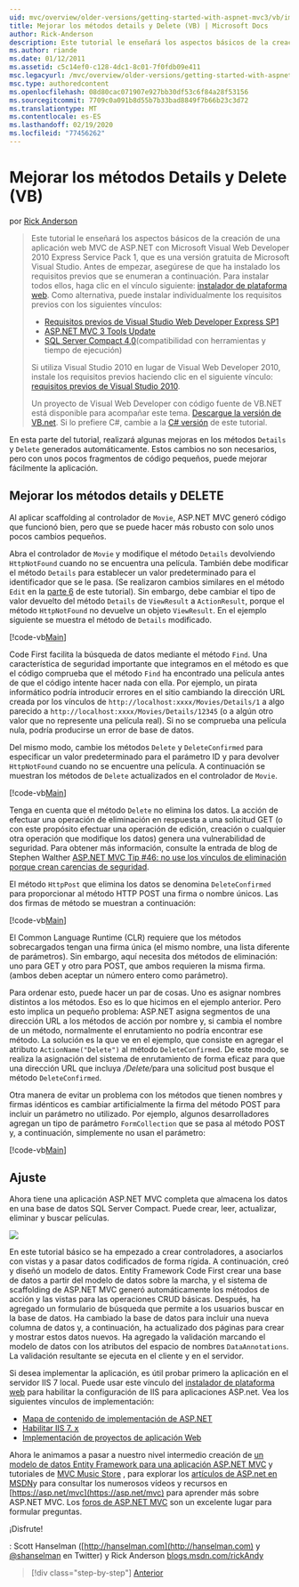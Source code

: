 ```yaml
---
uid: mvc/overview/older-versions/getting-started-with-aspnet-mvc3/vb/improving-the-details-and-delete-methods
title: Mejorar los métodos details y Delete (VB) | Microsoft Docs
author: Rick-Anderson
description: Este tutorial le enseñará los aspectos básicos de la creación de una aplicación web MVC de ASP.NET con Microsoft Visual Web Developer 2010 Express Service Pack 1, que es...
ms.author: riande
ms.date: 01/12/2011
ms.assetid: c5c14ef0-c128-4dc1-8c01-7f0fdb09e411
msc.legacyurl: /mvc/overview/older-versions/getting-started-with-aspnet-mvc3/vb/improving-the-details-and-delete-methods
msc.type: authoredcontent
ms.openlocfilehash: 08d80cac071907e927bb30df53c6f84a28f53156
ms.sourcegitcommit: 7709c0a091b8d55b7b33bad8849f7b66b23c3d72
ms.translationtype: MT
ms.contentlocale: es-ES
ms.lasthandoff: 02/19/2020
ms.locfileid: "77456262"
---
```

# <a name="improving-the-details-and-delete-methods-vb"></a>Mejorar los métodos Details y Delete (VB)

por [Rick Anderson](https://twitter.com/RickAndMSFT)

> Este tutorial le enseñará los aspectos básicos de la creación de una aplicación web MVC de ASP.NET con Microsoft Visual Web Developer 2010 Express Service Pack 1, que es una versión gratuita de Microsoft Visual Studio. Antes de empezar, asegúrese de que ha instalado los requisitos previos que se enumeran a continuación. Para instalar todos ellos, haga clic en el vínculo siguiente: [instalador de plataforma web](https://www.microsoft.com/web/gallery/install.aspx?appid=VWD2010SP1Pack). Como alternativa, puede instalar individualmente los requisitos previos con los siguientes vínculos:
> 
> - [Requisitos previos de Visual Studio Web Developer Express SP1](https://www.microsoft.com/web/gallery/install.aspx?appid=VWD2010SP1Pack)
> - [ASP.NET MVC 3 Tools Update](https://www.microsoft.com/web/gallery/install.aspx?appsxml=&amp;appid=MVC3)
> - [SQL Server Compact 4,0](https://www.microsoft.com/web/gallery/install.aspx?appid=SQLCE;SQLCEVSTools_4_0)(compatibilidad con herramientas y tiempo de ejecución)
> 
> Si utiliza Visual Studio 2010 en lugar de Visual Web Developer 2010, instale los requisitos previos haciendo clic en el siguiente vínculo: [requisitos previos de Visual Studio 2010](https://www.microsoft.com/web/gallery/install.aspx?appsxml=&amp;appid=VS2010SP1Pack).
> 
> Un proyecto de Visual Web Developer con código fuente de VB.NET está disponible para acompañar este tema. [Descargue la versión de VB.net](https://code.msdn.microsoft.com/Introduction-to-MVC-3-10d1b098). Si lo prefiere C#, cambie a la [ C# versión](../cs/improving-the-details-and-delete-methods.md) de este tutorial.

En esta parte del tutorial, realizará algunas mejoras en los métodos `Details` y `Delete` generados automáticamente. Estos cambios no son necesarios, pero con unos pocos fragmentos de código pequeños, puede mejorar fácilmente la aplicación.

## <a name="improving-the-details-and-delete-methods"></a>Mejorar los métodos details y DELETE

Al aplicar scaffolding al controlador de `Movie`, ASP.NET MVC generó código que funcionó bien, pero que se puede hacer más robusto con solo unos pocos cambios pequeños.

Abra el controlador de `Movie` y modifique el método `Details` devolviendo `HttpNotFound` cuando no se encuentra una película. También debe modificar el método `Details` para establecer un valor predeterminado para el identificador que se le pasa. (Se realizaron cambios similares en el método `Edit` en la [parte 6](examining-the-edit-methods-and-edit-view.md) de este tutorial). Sin embargo, debe cambiar el tipo de valor devuelto del método `Details` de `ViewResult` a `ActionResult`, porque el método `HttpNotFound` no devuelve un objeto `ViewResult`. En el ejemplo siguiente se muestra el método de `Details` modificado.

[!code-vb[Main](improving-the-details-and-delete-methods/samples/sample1.vb)]

Code First facilita la búsqueda de datos mediante el método `Find`. Una característica de seguridad importante que integramos en el método es que el código comprueba que el método `Find` ha encontrado una película antes de que el código intente hacer nada con ella. Por ejemplo, un pirata informático podría introducir errores en el sitio cambiando la dirección URL creada por los vínculos de `http://localhost:xxxx/Movies/Details/1` a algo parecido a `http://localhost:xxxx/Movies/Details/12345` (o a algún otro valor que no represente una película real). Si no se comprueba una película nula, podría producirse un error de base de datos.

Del mismo modo, cambie los métodos `Delete` y `DeleteConfirmed` para especificar un valor predeterminado para el parámetro ID y para devolver `HttpNotFound` cuando no se encuentre una película. A continuación se muestran los métodos de `Delete` actualizados en el controlador de `Movie`.

[!code-vb[Main](improving-the-details-and-delete-methods/samples/sample2.vb)]

Tenga en cuenta que el método `Delete` no elimina los datos. La acción de efectuar una operación de eliminación en respuesta a una solicitud GET (o con este propósito efectuar una operación de edición, creación o cualquier otra operación que modifique los datos) genera una vulnerabilidad de seguridad. Para obtener más información, consulte la entrada de blog de Stephen Walther [ASP.NET MVC Tip #46: no use los vínculos de eliminación porque crean carencias de seguridad](http://stephenwalther.com/blog/archive/2009/01/21/asp.net-mvc-tip-46-ndash-donrsquot-use-delete-links-because.aspx).

El método `HttpPost` que elimina los datos se denomina `DeleteConfirmed` para proporcionar al método HTTP POST una firma o nombre únicos. Las dos firmas de método se muestran a continuación:

[!code-vb[Main](improving-the-details-and-delete-methods/samples/sample3.vb)]

El Common Language Runtime (CLR) requiere que los métodos sobrecargados tengan una firma única (el mismo nombre, una lista diferente de parámetros). Sin embargo, aquí necesita dos métodos de eliminación: uno para GET y otro para POST, que ambos requieren la misma firma. (ambos deben aceptar un número entero como parámetro).

Para ordenar esto, puede hacer un par de cosas. Uno es asignar nombres distintos a los métodos. Eso es lo que hicimos en el ejemplo anterior. Pero esto implica un pequeño problema: ASP.NET asigna segmentos de una dirección URL a los métodos de acción por nombre y, si cambia el nombre de un método, normalmente el enrutamiento no podría encontrar ese método. La solución es la que ve en el ejemplo, que consiste en agregar el atributo `ActionName("Delete")` al método `DeleteConfirmed`. De este modo, se realiza la asignación del sistema de enrutamiento de forma eficaz para que una dirección URL que incluya <em>/Delete/</em>para una solicitud post busque el método `DeleteConfirmed`.

Otra manera de evitar un problema con los métodos que tienen nombres y firmas idénticos es cambiar artificialmente la firma del método POST para incluir un parámetro no utilizado. Por ejemplo, algunos desarrolladores agregan un tipo de parámetro `FormCollection` que se pasa al método POST y, a continuación, simplemente no usan el parámetro:

[!code-vb[Main](improving-the-details-and-delete-methods/samples/sample4.vb)]

## <a name="wrapping-up"></a>Ajuste

Ahora tiene una aplicación ASP.NET MVC completa que almacena los datos en una base de datos SQL Server Compact. Puede crear, leer, actualizar, eliminar y buscar películas.

![](improving-the-details-and-delete-methods/_static/image1.png)

En este tutorial básico se ha empezado a crear controladores, a asociarlos con vistas y a pasar datos codificados de forma rígida. A continuación, creó y diseñó un modelo de datos. Entity Framework Code First crear una base de datos a partir del modelo de datos sobre la marcha, y el sistema de scaffolding de ASP.NET MVC generó automáticamente los métodos de acción y las vistas para las operaciones CRUD básicas. Después, ha agregado un formulario de búsqueda que permite a los usuarios buscar en la base de datos. Ha cambiado la base de datos para incluir una nueva columna de datos y, a continuación, ha actualizado dos páginas para crear y mostrar estos datos nuevos. Ha agregado la validación marcando el modelo de datos con los atributos del espacio de nombres `DataAnnotations`. La validación resultante se ejecuta en el cliente y en el servidor.

Si desea implementar la aplicación, es útil probar primero la aplicación en el servidor IIS 7 local. Puede usar este vínculo del [instalador de plataforma web](https://www.microsoft.com/web/gallery/install.aspx?appsxml=&amp;appid=ASPNET;) para habilitar la configuración de IIS para aplicaciones ASP.net. Vea los siguientes vínculos de implementación:

- [Mapa de contenido de implementación de ASP.NET](https://msdn.microsoft.com/library/dd394698.aspx)
- [Habilitar IIS 7. x](https://blogs.msdn.com/b/rickandy/archive/2011/03/14/enabling-iis-7-x-on-windows-7-vista-sp1-windows-2008-windows-2008-r2.aspx)
- [Implementación de proyectos de aplicación Web](https://msdn.microsoft.com/library/dd394698.aspx)

Ahora le animamos a pasar a nuestro nivel intermedio creación de [un modelo de datos Entity Framework para una aplicación ASP.NET MVC](../../../getting-started/getting-started-with-ef-using-mvc/creating-an-entity-framework-data-model-for-an-asp-net-mvc-application.md) y tutoriales de [MVC Music Store](../../mvc-music-store/mvc-music-store-part-1.md) , para explorar los [artículos de ASP.net en MSDN](https://msdn.microsoft.com/library/gg416514(VS.98).aspx)y para consultar los numerosos vídeos y recursos en [https://asp.net/mvc](https://asp.net/mvc) para aprender más sobre ASP.NET MVC. Los [foros de ASP.NET MVC](https://forums.asp.net/1146.aspx) son un excelente lugar para formular preguntas.

¡Disfrute!

: Scott Hanselman ([http://hanselman.com](http://hanselman.com) y [@shanselman](http://twitter.com/shanselman) en Twitter) y Rick Anderson [blogs.msdn.com/rickAndy](https://blogs.msdn.com/rickAndy)

> [!div class="step-by-step"]
> [Anterior](adding-validation-to-the-model.md)
